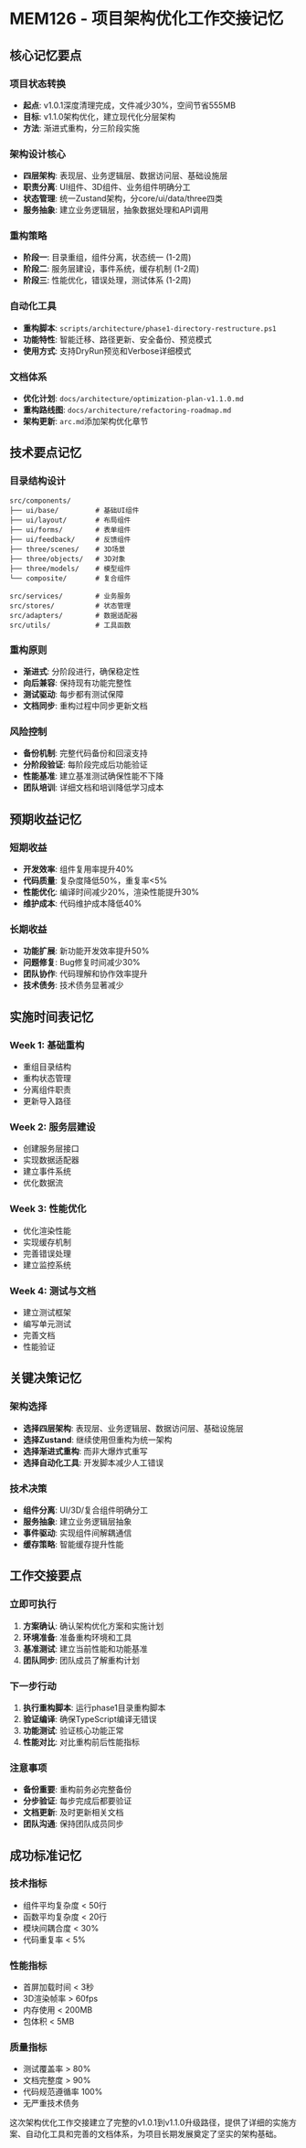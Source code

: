# MEM126 - 项目架构优化工作交接记忆

## 核心记忆要点

### 项目状态转换
- **起点**: v1.0.1深度清理完成，文件减少30%，空间节省555MB
- **目标**: v1.1.0架构优化，建立现代化分层架构
- **方法**: 渐进式重构，分三阶段实施

### 架构设计核心
- **四层架构**: 表现层、业务逻辑层、数据访问层、基础设施层
- **职责分离**: UI组件、3D组件、业务组件明确分工
- **状态管理**: 统一Zustand架构，分core/ui/data/three四类
- **服务抽象**: 建立业务逻辑层，抽象数据处理和API调用

### 重构策略
- **阶段一**: 目录重组，组件分离，状态统一 (1-2周)
- **阶段二**: 服务层建设，事件系统，缓存机制 (1-2周)  
- **阶段三**: 性能优化，错误处理，测试体系 (1-2周)

### 自动化工具
- **重构脚本**: `scripts/architecture/phase1-directory-restructure.ps1`
- **功能特性**: 智能迁移、路径更新、安全备份、预览模式
- **使用方式**: 支持DryRun预览和Verbose详细模式

### 文档体系
- **优化计划**: `docs/architecture/optimization-plan-v1.1.0.md`
- **重构路线图**: `docs/architecture/refactoring-roadmap.md`
- **架构更新**: `arc.md`添加架构优化章节

## 技术要点记忆

### 目录结构设计
```
src/components/
├── ui/base/         # 基础UI组件
├── ui/layout/       # 布局组件  
├── ui/forms/        # 表单组件
├── ui/feedback/     # 反馈组件
├── three/scenes/    # 3D场景
├── three/objects/   # 3D对象
├── three/models/    # 模型组件
└── composite/       # 复合组件

src/services/        # 业务服务
src/stores/          # 状态管理
src/adapters/        # 数据适配器
src/utils/           # 工具函数
```

### 重构原则
- **渐进式**: 分阶段进行，确保稳定性
- **向后兼容**: 保持现有功能完整性
- **测试驱动**: 每步都有测试保障
- **文档同步**: 重构过程中同步更新文档

### 风险控制
- **备份机制**: 完整代码备份和回滚支持
- **分阶段验证**: 每阶段完成后功能验证
- **性能基准**: 建立基准测试确保性能不下降
- **团队培训**: 详细文档和培训降低学习成本

## 预期收益记忆

### 短期收益
- **开发效率**: 组件复用率提升40%
- **代码质量**: 复杂度降低50%，重复率<5%
- **性能优化**: 编译时间减少20%，渲染性能提升30%
- **维护成本**: 代码维护成本降低40%

### 长期收益  
- **功能扩展**: 新功能开发效率提升50%
- **问题修复**: Bug修复时间减少30%
- **团队协作**: 代码理解和协作效率提升
- **技术债务**: 技术债务显著减少

## 实施时间表记忆

### Week 1: 基础重构
- 重组目录结构
- 重构状态管理
- 分离组件职责
- 更新导入路径

### Week 2: 服务层建设
- 创建服务层接口
- 实现数据适配器
- 建立事件系统
- 优化数据流

### Week 3: 性能优化
- 优化渲染性能
- 实现缓存机制
- 完善错误处理
- 建立监控系统

### Week 4: 测试与文档
- 建立测试框架
- 编写单元测试
- 完善文档
- 性能验证

## 关键决策记忆

### 架构选择
- **选择四层架构**: 表现层、业务逻辑层、数据访问层、基础设施层
- **选择Zustand**: 继续使用但重构为统一架构
- **选择渐进式重构**: 而非大爆炸式重写
- **选择自动化工具**: 开发脚本减少人工错误

### 技术决策
- **组件分离**: UI/3D/复合组件明确分工
- **服务抽象**: 建立业务逻辑层抽象
- **事件驱动**: 实现组件间解耦通信
- **缓存策略**: 智能缓存提升性能

## 工作交接要点

### 立即可执行
1. **方案确认**: 确认架构优化方案和实施计划
2. **环境准备**: 准备重构环境和工具
3. **基准测试**: 建立当前性能和功能基准
4. **团队同步**: 团队成员了解重构计划

### 下一步行动
1. **执行重构脚本**: 运行phase1目录重构脚本
2. **验证编译**: 确保TypeScript编译无错误
3. **功能测试**: 验证核心功能正常
4. **性能对比**: 对比重构前后性能指标

### 注意事项
- **备份重要**: 重构前务必完整备份
- **分步验证**: 每步完成后都要验证
- **文档更新**: 及时更新相关文档
- **团队沟通**: 保持团队成员同步

## 成功标准记忆

### 技术指标
- 组件平均复杂度 < 50行
- 函数平均复杂度 < 20行  
- 模块间耦合度 < 30%
- 代码重复率 < 5%

### 性能指标
- 首屏加载时间 < 3秒
- 3D渲染帧率 > 60fps
- 内存使用 < 200MB
- 包体积 < 5MB

### 质量指标
- 测试覆盖率 > 80%
- 文档完整度 > 90%
- 代码规范遵循率 100%
- 无严重技术债务

这次架构优化工作交接建立了完整的v1.0.1到v1.1.0升级路径，提供了详细的实施方案、自动化工具和完善的文档体系，为项目长期发展奠定了坚实的架构基础。

